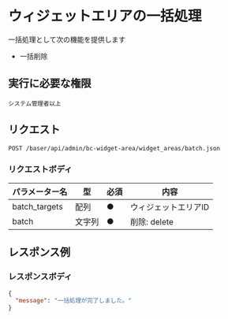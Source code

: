 # ウィジェットエリアの一括処理

一括処理として次の機能を提供します

- 一括削除

## 実行に必要な権限

```
システム管理者以上
```

## リクエスト
```
POST /baser/api/admin/bc-widget-area/widget_areas/batch.json
```

### リクエストボディ

| パラメーター名       | 型     | 必須    | 内容         |
|---------------|-------|-------|------------|
| batch_targets | 配列   | ●     | ウィジェットエリアID |
| batch         | 文字列 | ●     | 削除: delete |

## レスポンス例

### レスポンスボディ

```json
{
  "message": "一括処理が完了しました。"
}
```
